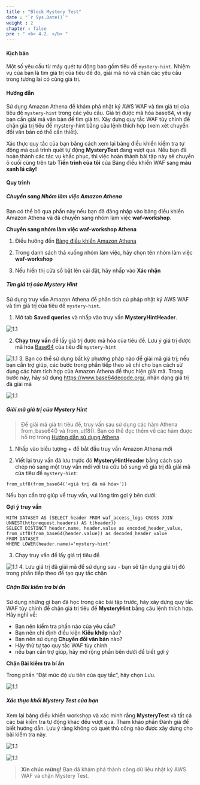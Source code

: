 ```yaml
---
title : "Block Mystery Test"
date : "`r Sys.Date()`"
weight : 2
chapter : false
pre : " <b> 4.2. </b> "
---
```


#### Kịch bản

Một số yêu cầu từ máy quét tự động bao gồm tiêu đề `mystery-hint`. Nhiệm vụ của bạn là tìm giá trị của tiêu đề đó, giải mã nó và chặn các yêu cầu trong tương lai có cùng giá trị.

#### Hướng dẫn

Sử dụng Amazon Athena để khám phá nhật ký AWS WAF và tìm giá trị của tiêu đề `mystery-hint` trong các yêu cầu. Giá trị được mã hóa base64, vì vậy bạn cần giải mã văn bản để tìm giá trị. Xây dựng quy tắc WAF tùy chỉnh để chặn giá trị tiêu đề mystery-hint bằng câu lệnh thích hợp (xem xét chuyển đổi văn bản có thể cần thiết).

Xác thực quy tắc của bạn bằng cách xem lại bảng điều khiển kiểm tra tự động mà quá trình quét tự động **MysteryTest** đang vượt qua. Nếu bạn đã hoàn thành các tác vụ khắc phục, thì việc hoàn thành bài tập này sẽ chuyển ô cuối cùng trên tab **Tiến trình của tôi** của Bảng điều khiển WAF sang **màu xanh lá cây!**

#### Quy trình
##### Chuyển sang Nhóm làm việc Amazon Athena

Bạn có thể bỏ qua phần này nếu bạn đã đăng nhập vào bảng điều khiển Amazon Athena và đã chuyển sang nhóm làm việc **waf-workshop**.

**Chuyển sang nhóm làm việc waf-workshop Athena**

1. Điều hướng đến [Bảng điều khiển Amazon Athena](https://console.aws.amazon.com/athena)

2. Trong danh sách thả xuống nhóm làm việc, hãy chọn tên nhóm làm việc **waf-workshop**

3. Nếu hiển thị cửa sổ bật lên cài đặt, hãy nhấp vào **Xác nhận**

##### Tìm giá trị của Mystery Hint

Sử dụng truy vấn Amazon Athena để phân tích cú pháp nhật ký AWS WAF và tìm giá trị của tiêu đề `mystery-hint`.

1. Mở tab **Saved queries** và nhấp vào truy vấn **MysteryHintHeader**.

![1.1](/images/4/2/find_s1.png)

2. **Chạy truy vấn** để lấy giá trị được mã hóa của tiêu đề. Lưu ý giá trị được mã hóa [Base64](https://en.wikipedia.org/wiki/Base64) của tiêu đề `mystery-hint`

![1.1](/images/4/2/find_s2.png)
3. Bạn có thể sử dụng bất kỳ phương pháp nào để giải mã giá trị; nếu bạn cần trợ giúp, các bước trong phần tiếp theo sẽ chỉ cho bạn cách sử dụng các hàm tích hợp của Amazon Athena để thực hiện giải mã. Trong bước này, hãy sử dụng https://www.base64decode.org/, nhận dạng giá trị đã giải mã

![1.1](/images/4/2/find_s3.png)
##### Giải mã giá trị của Mystery Hint

> Để giải mã giá trị tiêu đề, truy vấn sau sử dụng các hàm Athena from_base64() và from_utf8(). Bạn có thể đọc thêm về các hàm được hỗ trợ trong [Hướng dẫn sử dụng Athena](https://docs.aws.amazon.com/athena/latest/ug/functions.html).

1. Nhấp vào biểu tượng + để bắt đầu truy vấn Amazon Athena mới

2. Viết lại truy vấn đã lưu trước đó **MysteryHintHeader** bằng cách sao chép nó sang một truy vấn mới với tra cứu bổ sung về giá trị đã giải mã của tiêu đề `mystery-hint`:

```
from_utf8(from_base64('<giá trị đã mã hóa>'))
```

Nếu bạn cần trợ giúp về truy vấn, vui lòng tìm gợi ý bên dưới:

**Gợi ý truy vấn**

```
WITH DATASET AS (SELECT header FROM waf_access_logs CROSS JOIN UNNEST(httprequest.headers) AS t(header))
SELECT DISTINCT header.name, header.value as encoded_header_value, from_utf8(from_base64(header.value)) as decoded_header_value
FROM DATASET
WHERE LOWER(header.name)='mystery-hint'
```

3. Chạy truy vấn để lấy giá trị tiêu đề

![1.1](/images/4/2/decode_s3.png)
4. Lưu giá trị đã giải mã để sử dụng sau - bạn sẽ tận dụng giá trị đó trong phần tiếp theo để tạo quy tắc chặn

##### Chặn Bài kiểm tra bí ẩn

Sử dụng những gì bạn đã học trong các bài tập trước, hãy xây dựng quy tắc WAF tùy chỉnh để chặn giá trị tiêu đề **MysteryHint** bằng câu lệnh thích hợp. Hãy nghĩ về:

- Bạn nên kiểm tra phần nào của yêu cầu?
- Bạn nên chỉ định điều kiện **Kiểu khớp** nào?
- Bạn nên sử dụng **Chuyển đổi văn bản** nào?
- Hãy thử tự tạo quy tắc WAF tùy chỉnh
- nếu bạn cần trợ giúp, hãy mở rộng phần bên dưới để biết gợi ý

**Chặn Bài kiểm tra bí ẩn**

Trong phần “Đặt mức độ ưu tiên của quy tắc”, hãy chọn Lưu.

![1.1](/images/4/2/block_s3.png)
##### Xác thực khối Mystery Test của bạn

Xem lại bảng điều khiển workshop và xác minh rằng **MysteryTest** và tất cả các bài kiểm tra tự động khác đều vượt qua. Tham khảo phần Đánh giá để biết hướng dẫn. Lưu ý rằng không có quét thủ công nào được xây dựng cho bài kiểm tra này.

![1.1](/images/4/2/e_s1.png)

![1.1](/images/4/2/e_s2.png)
> **Xin chúc mừng!** Bạn đã khám phá thành công dữ liệu nhật ký AWS WAF và chặn Mystery Test.